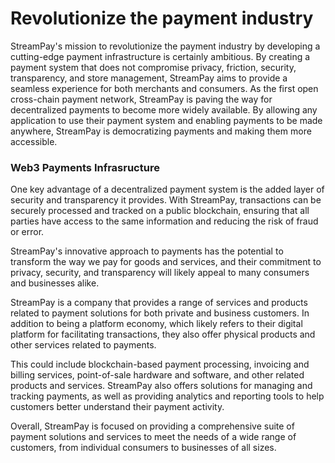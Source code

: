 # Revolutionize the payment industry

StreamPay's mission to revolutionize the payment industry by developing a cutting-edge payment infrastructure is certainly ambitious. By creating a payment system that does not compromise privacy, friction, security, transparency, and store management, StreamPay aims to provide a seamless experience for both merchants and consumers. As the first open cross-chain payment network, StreamPay is paving the way for decentralized payments to become more widely available. By allowing any application to use their payment system and enabling payments to be made anywhere, StreamPay is democratizing payments and making them more accessible.

### Web3 Payments Infrasructure

One key advantage of a decentralized payment system is the added layer of security and transparency it provides. With StreamPay, transactions can be securely processed and tracked on a public blockchain, ensuring that all parties have access to the same information and reducing the risk of fraud or error.

StreamPay's innovative approach to payments has the potential to transform the way we pay for goods and services, and their commitment to privacy, security, and transparency will likely appeal to many consumers and businesses alike.

StreamPay is a company that provides a range of services and products related to payment solutions for both private and business customers. In addition to being a platform economy, which likely refers to their digital platform for facilitating transactions, they also offer physical products and other services related to payments.

This could include blockchain-based payment processing, invoicing and billing services, point-of-sale hardware and software, and other related products and services. StreamPay also offers solutions for managing and tracking payments, as well as providing analytics and reporting tools to help customers better understand their payment activity.

Overall, StreamPay is focused on providing a comprehensive suite of payment solutions and services to meet the needs of a wide range of customers, from individual consumers to businesses of all sizes.
